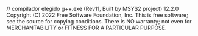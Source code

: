 // compilador elegido
g++.exe (Rev11, Built by MSYS2 project) 12.2.0
Copyright (C) 2022 Free Software Foundation, Inc.
This is free software; see the source for copying conditions.  There is NO 
warranty; not even for MERCHANTABILITY or FITNESS FOR A PARTICULAR PURPOSE.